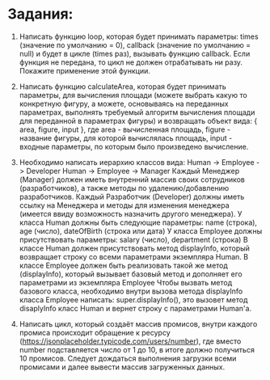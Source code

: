 # Задания:
1. Написать функцию loop, которая будет принимать параметры: times (значение по умолчанию = 0),
callback (значение по умолчанию = null) и будет в цикле (times раз), вызывать функцию callback. Если
функция не передана, то цикл не должен отрабатывать ни разу. Покажите применение этой функции.

2. Написать функцию calculateArea, которая будет принимать параметры, для вычисления площади
(можете выбрать какую то конкретную фигуру, а можете, основываясь на переданных параметрах,
выполнять требуемый алгоритм вычисления площади для переданной в параметрах фигуры) и
возвращать объект вида: { area, figure, input }, где area - вычисленная площадь, figure - название
фигуры, для которой вычислялась площадь, input - входные параметры, по которым было произведено
вычисление.

3. Необходимо написать иерархию классов вида:
Human -> Employee -> Developer
Human -> Employee -> Manager
Каждый Менеджер (Manager) должен иметь внутренний массив своих сотрудников (разработчиков), а также методы
по удалению/добавлению разработчиков.
Каждый Разработчик (Developer) должны иметь ссылку на Менеджера и методы для изменения менеджера (имеется
ввиду возможность назначить другого менеджера).
У класса Human должны быть следующие параметры: name (строка), age (число), dateOfBirth (строка или дата)
У класса Employee должны присутствовать параметры: salary (число), department (строка)
В классе Human должен присутствовать метод displayInfo, который возвращает строку со всеми параметрами
экземпляра Human.
В классе Employee должен быть реализовать такой же метод (displayInfo), который вызывает базовый метод и
дополняет его параметрами из экземпляра Employee
Чтобы вызвать метод базового класса, необходимо внутри вызова метода displayInfo класса Employee написать:
super.displayInfo(), это вызовет метод disaplyInfo класс Human и вернет строку с параметрами Human'a.

4. Написать цикл, который создаёт массив промисов, внутри каждого промиса происходит обращение к
ресурсу (https://jsonplaceholder.typicode.com/users/number), где вместо number подставляется число от 1
до 10, в итоге должно получиться 10 промисов. Следует дождаться выполнения загрузки всеми
промисами и далее вывести массив загруженных данных.
